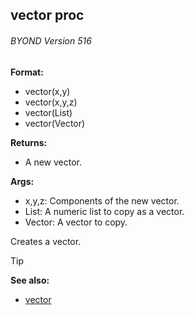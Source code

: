 ## vector proc 
###### BYOND Version 516

**Format:**
+   vector(x,y)
+   vector(x,y,z)
+   vector(List)
+   vector(Vector)

**Returns:**
+   A new vector.

**Args:**
+   x,y,z: Components of the new vector.
+   List: A numeric list to copy as a vector.
+   Vector: A vector to copy.


Creates a vector.

> [!TIP] 
> **See also:**
> +   [vector](/ref/vector.md) 